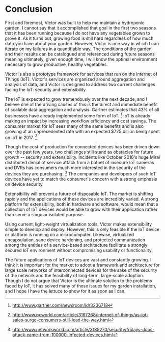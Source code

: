 # Conclusion

First and foremost, Victor was built to help me maintain a hydroponic garden. I cannot say that it accomplished that goal in the first two seasons that it has been running because I do not have any vegetables grown to prove it. As it turns out, growing food is still hard regardless of how much data you have about your garden. However, Victor is one way in which I can iterate on my failures in a quantifiable way. The conditions of the garden and their results can be catalogued and referenced during future seasons meaning ultimately, given enough time, I will know the optimal environment necessary to grow productive, healthy vegetables.

Victor is also a prototype framework for services that run on the Internet of Things (IoT). Victor's services are organized around aggregation and analysis of data, and Victor is designed to address two current challenges facing the IoT: security and extensibility. 

The IoT is expected to grow tremendously over the next decade, and I believe one of the driving causes of this is the direct and immediate benefit of scalable data aggregation and analysis. Gartner estimates that 43% of all businesses have already implemented some form of IoT. [^fn1] IoT is already making an impact by increasing workflow efficiency and cost savings. The consumer market for IoT sees many of the same benefits and is also growing at an unprecedented rate with an expected $725 billion being spent on IoT in 2017\. [^fn2]

Though the cost of production for connected devices has been driven down over the past few years, two challenges still stand as obstacles for future growth -- security and extensibility. Incidents like October 2016's huge Mirai distributed denial of service attack from a botnet of insecure IoT cameras and DVRs has consumers much more interested in the security of the devices they are purchasing. [^fn3] The companies and developers of such IoT devices have yet to match the consumer's concern with a strong emphasis on device security. 

Extensibility will prevent a future of disposable IoT. The market is shifting rapidly and the applications of these devices are incredibly varied. A strong platform for extensibility, both in hardware and software, would mean that a collection of IoT devices would be able to grow with their application rather than serve a singular isolated purpose. 

Using current, light-weight virtualization tools, Victor makes extensibility simple to develop and deploy. However, this is only feasible if the IoT device or platform is running on a microcomputer. Likewise, virtualized encapsulation, sane device hardening, and protected communication among the entities of a service-based architecture facilitate a strongly secured IoT environment without compromising usability or functionality.

The future applications of IoT devices are vast and constantly growing. I think it is important for the market to adopt a framework and architecture for large scale networks of interconnected devices for the sake of the security of the network and the feasibility of long-term, large-scale adoption. Though I do not argue that Victor is the ultimate solution to the problems faced by IoT, it has solved many of those issues for my garden installation, and I hope I have the lettuce to show for it as soon as I can.

[^fn1]: http://www.gartner.com/newsroom/id/3236718
[^fn2]: http://www.pcworld.com/article/3167268/internet-of-things/as-iot-sales-surge-consumers-still-lead-the-way.html
[^fn3]: http://www.networkworld.com/article/3135270/security/fridays-ddos-attack-came-from-100000-infected-devices.html
